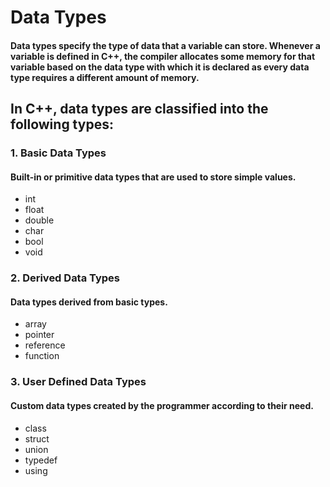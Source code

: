 # Data Types
#### Data types specify the type of data that a variable can store. Whenever a variable is defined in C++, the compiler allocates some memory for that variable based on the data type with which it is declared as every data type requires a different amount of memory.

## In C++, data types are classified into the following types:

### 1. Basic Data Types
#### Built-in or primitive data types that are used to store simple values.
- int
- float
- double
- char
- bool
- void

### 2. Derived Data Types
#### Data types derived from basic types.
- array
- pointer
- reference
- function

### 3. User Defined Data Types
#### Custom data types created by the programmer according to their need.
- class
- struct
- union
- typedef
- using
